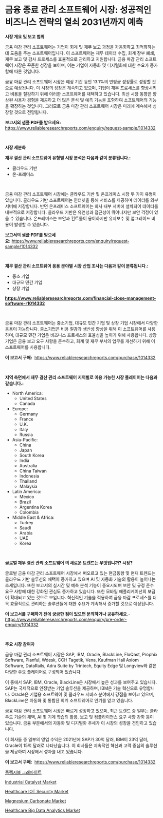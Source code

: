 <p><h1>금융 종료 관리 소프트웨어 시장: 성공적인 비즈니스 전략의 열쇠 2031년까지 예측</h1></p><p><strong>시장 개요 및 보고 범위</strong></p>
<p><p>금융 마감 관리 소프트웨어는 기업이 회계 및 재무 보고 과정을 자동화하고 최적화하는 데 도움을 주는 소프트웨어입니다. 이 소프트웨어는 재무 데이터 수집, 회계 장부 폐쇄, 재무 보고 및 감사 프로세스를 효율적으로 관리하고 지원합니다. 금융 마감 관리 소프트웨어 시장은 꾸준한 성장을 보이며, 이는 기업이 자동화 및 디지털화에 대한 수요가 증가함에 따른 것입니다.</p><p>금융 마감 관리 소프트웨어 시장은 예상 기간 동안 13.1%의 연평균 성장률로 성장할 것으로 예상됩니다. 이 시장의 성장은 계속되고 있으며, 기업이 재무 프로세스를 향상시키고 비용을 절감하기 위해 이러한 소프트웨어를 채택하고 있습니다. 최신 시장 동향은 향상된 사용자 경험을 제공하고 더 많은 분석 및 예측 기능을 포함하여 소프트웨어의 기능을 확장하는 것입니다. 그러므로 금융 마감 관리 소프트웨어 시장은 미래에 계속해서 성장할 것으로 전망됩니다.</p></p>
<p><strong>보고서의 샘플 PDF를 받으세요:</strong> <a href="https://www.reliableresearchreports.com/enquiry/request-sample/1014332">https://www.reliableresearchreports.com/enquiry/request-sample/1014332</a></p>
<p>&nbsp;</p>
<p><strong>시장 세분화</strong></p>
<p><strong>재무 결산 관리 소프트웨어 유형별 시장 분석은 다음과 같이 분류됩니다.:</strong></p>
<p><ul><li>클라우드 기반</li><li>온-프레미스</li></ul></p>
<p>&nbsp;</p>
<p><p>금융 마감 관리 소프트웨어 시장에는 클라우드 기반 및 온프레미스 시장 두 가지 유형이 있습니다. 클라우드 기반 소프트웨어는 인터넷을 통해 서비스를 제공하며 데이터를 외부 서버에 저장합니다. 반면 온프레미스 소프트웨어는 회사 내부 서버에 설치되어 데이터를 내부적으로 저장합니다. 클라우드 기반은 유연성과 접근성이 뛰어나지만 보안 걱정이 있을 수 있습니다. 온프레미스는 보안과 컨트롤이 용이하지만 유지보수 및 업그레이드 비용이 발생할 수 있습니다.</p></p>
<p><strong>보고서의 샘플 PDF를 받으세요:</strong>&nbsp;<a href="https://www.reliableresearchreports.com/enquiry/request-sample/1014332">https://www.reliableresearchreports.com/enquiry/request-sample/1014332</a></p>
<p>&nbsp;</p>
<p><strong> 재무 결산 관리 소프트웨어 응용 분야별 시장 산업 조사는 다음과 같이 분류됩니다.:</strong></p>
<p><ul><li>중소 기업</li><li>대규모 민간 기업</li><li>상장 기업</li></ul></p>
<p><strong><a href="https://www.reliableresearchreports.com/financial-close-management-software-r1014332">https://www.reliableresearchreports.com/financial-close-management-software-r1014332</a></strong></p>
<p>&nbsp;</p>
<p><p>금융 마감 관리 소프트웨어는 중소기업, 대규모 민간 기업 및 상장 기업 시장에서 다양한 응용이 가능합니다. 중소기업은 비용 절감과 생산성 향상을 위해 이 소프트웨어를 사용하며, 대규모 민간 기업은 비즈니스 프로세스의 효율성을 높이기 위해 사용합니다. 상장 기업은 금융 보고 요구 사항을 준수하고, 회계 및 재무 부서의 업무를 개선하기 위해 이 소프트웨어를 사용합니다.</p></p>
<p><strong>이 보고서 구매:</strong>&nbsp; <a href="https://www.reliableresearchreports.com/purchase/1014332">https://www.reliableresearchreports.com/purchase/1014332</a></p>
<p>&nbsp;</p>
<p><strong>지역 측면에서 재무 결산 관리 소프트웨어 지역별로 이용 가능한 시장 플레이어는 다음과 같습니다.:</strong></p>
<p><ul>
    <li>
        North America:
        <ul>
            <li>United States</li>
            <li>Canada</li>
        </ul>
    </li>
    <li>
        Europe:
        <ul>
            <li>Germany</li>
            <li>France</li>
            <li>U.K.</li>
            <li>Italy</li>
            <li>Russia</li>
        </ul>
    </li>
    <li>
        Asia-Pacific:
        <ul>
            <li>China</li>
            <li>Japan</li>
            <li>South Korea</li>
            <li>India</li>
            <li>Australia</li>
            <li>China Taiwan</li>
            <li>Indonesia</li>
            <li>Thailand</li>
            <li>Malaysia</li>
        </ul>
    </li>
    <li>
        Latin America:
        <ul>
            <li>Mexico</li>
            <li>Brazil</li>
            <li>Argentina Korea</li>
            <li>Colombia</li>
        </ul>
    </li>
    <li>
        Middle East & Africa:
        <ul>
            <li>Turkey</li>
            <li>Saudi</li>
            <li>Arabia</li>
            <li>UAE</li>
            <li>Korea</li>
        </ul>
    </li>
    </ul></p>
<p>&nbsp;</p>
<p><strong>글로벌 재무 결산 관리 소프트웨어 의 새로운 트렌드는 무엇입니까? 시장?</strong></p>
<p><p>글로벌 금융 마감 관리 소프트웨어 시장에서 떠오르고 있는 현금동향 및 현재 트렌드는 클라우드 기반 솔루션의 채택이 증가하고 있으며 AI 및 자동화 기술의 활용이 늘어나는 추세입니다. 또한 보고서의 실시간 및 예측 분석 기능이 중요시되며 보안 및 규정 준수 요구 사항에 대한 강화된 관심도 증가하고 있습니다. 또한 모바일 애플리케이션의 보급이 확대되고 있는 것으로 보입니다. 혁신적인 기술을 적용하여 금융 마감 프로세스를 더욱 효율적으로 관리하는 솔루션들에 대한 수요가 계속해서 증가할 것으로 예상됩니다.</p></p>
<p><strong>이 보고서를 구매하기 전에 궁금한 점이 있으면 문의하거나 공유하세요.</strong>- <a href="https://www.reliableresearchreports.com/enquiry/pre-order-enquiry/1014332">https://www.reliableresearchreports.com/enquiry/pre-order-enquiry/1014332</a></p>
<p>&nbsp;</p>
<p><strong>주요 시장 참여자</strong></p>
<p><p>금융 마감 관리 소프트웨어 시장은 SAP, IBM, Oracle, BlackLine, FloQast, Prophix Software, Planful, Wdesk, CCH Tagetik, Vena, Kaufman Hall Axiom Software, DataRails, Adra Suite by Trintech, Equity Edge 및 Longview와 같은 다양한 주요 플레이어로 구성되어 있습니다.</p><p>이 중에서 SAP, IBM, Oracle, BlackLine은 시장에서 높은 성과를 보여주고 있습니다. SAP는 국제적으로 인정받는 기업 솔루션을 제공하며, IBM은 기술 혁신으로 유명합니다. Oracle은 기업용 소프트웨어 및 클라우드 서비스 분야에서 강점을 보이고 있으며, BlackLine은 자동화 및 통합된 회계 소프트웨어로 인기를 얻고 있습니다.</p><p>금융 마감 관리 소프트웨어 시장은 빠르게 성장하고 있으며, 최근 트렌드 중 일부는 클라우드 기술의 채택, AI 및 기계 학습의 활용, 보고 및 컴플라이언스 요구 사항 강화 등이 있습니다. 금융 부문에서의 자동화 및 디지털화 추세가 이 시장의 성장을 견인하고 있습니다.</p><p>이 회사들 중 일부의 영업 수익은 2021년에 SAP가 30억 달러, IBM이 23억 달러, Oracle이 15억 달러로 나타났습니다. 이 회사들은 지속적인 혁신과 고객 중심의 솔루션을 제공하여 시장에서 성과를 내고 있습니다.</p></p>
<p><strong>이 보고서 구매:</strong>&nbsp;&nbsp;<a href="https://www.reliableresearchreports.com/purchase/1014332">https://www.reliableresearchreports.com/purchase/1014332</a></p>
<p><p><a href="https://github.com/vsoq0zknh59/Market-Research-Report-List-1/blob/main/256329623855.md">플렉시블 그래파이트</a></p><p><a href="https://issuu.com/reportprime-2/docs/industrial-catalyst-market-size-2030.pptx">Industrial Catalyst Market</a></p><p><a href="https://github.com/globismark/Market-Research-Report-List-2/blob/main/healthcare-iot-security-market.md">Healthcare IOT Security Market</a></p><p><a href="https://issuu.com/reportprime-2/docs/magnesium-carbonate-market-size-2030.pptx">Magnesium Carbonate Market</a></p><p><a href="https://github.com/prosalinda88/Market-Research-Report-List-4/blob/main/healthcare-big-data-analytics-market.md">Healthcare Big Data Analytics Market</a></p></p>